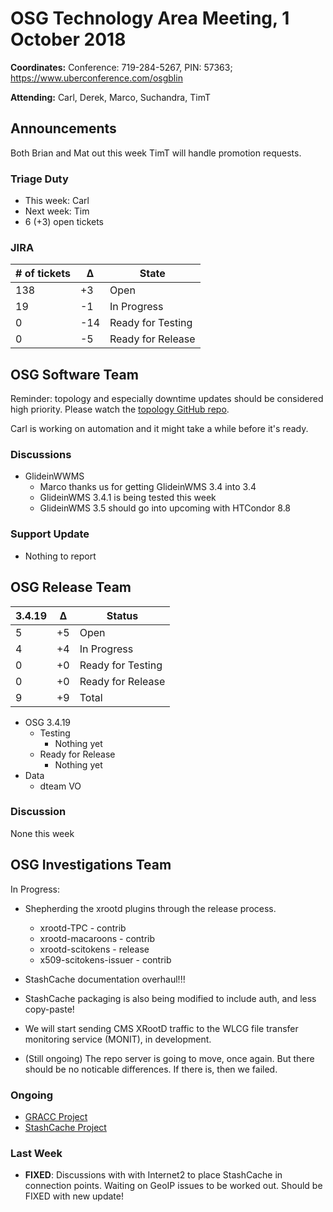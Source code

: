 # OSG Technology Area Meeting, 1 October 2018

**Coordinates:** Conference: 719-284-5267, PIN: 57363; <https://www.uberconference.com/osgblin>

**Attending:** Carl, Derek, Marco, Suchandra, TimT
<!--BrianB, BrianL, Carl, Derek, Edgar, Jeff, Marian, Mat, Suchandra, TimC, TimT-->


## Announcements

Both Brian and Mat out this week
TimT will handle promotion requests.




### Triage Duty

-   This week: Carl
-   Next week: Tim
-   6 (+3) open tickets


### JIRA

| # of tickets | &Delta; | State             |
|------------- |-------- |------------------ |
| 138          | +3      | Open              |
| 19           | -1      | In Progress       |
| 0            | -14     | Ready for Testing |
| 0            | -5      | Ready for Release |


## OSG Software Team

Reminder: topology and especially downtime updates should be considered high priority.
Please watch the [topology GitHub repo](https://github.com/opensciencegrid/topology).

Carl is working on automation and it might take a while before it's ready.


### Discussions

-   GlideinWWMS
    -   Marco thanks us for getting GlideinWMS 3.4 into 3.4
    -   GlideinWMS 3.4.1 is being tested this week
    -   GlideinWMS 3.5 should go into upcoming with HTCondor 8.8


### Support Update

-   Nothing to report

## OSG Release Team

| 3.4.19 | &Delta; | Status            |
|------ |------- |----------------- |
| 5      | +5      | Open              |
| 4      | +4      | In Progress       |
| 0      | +0      | Ready for Testing |
| 0      | +0      | Ready for Release |
| 9      | +9      | Total             |

-   OSG 3.4.19
    -   Testing
        -   Nothing yet
    -   Ready for Release
        -   Nothing yet
-   Data
    -   dteam VO


### Discussion

None this week


## OSG Investigations Team

In Progress:  

-   Shepherding the xrootd plugins through the release process.  
    -   xrootd-TPC - contrib
    -   xrootd-macaroons - contrib
    -   xrootd-scitokens - release
    -   x509-scitokens-issuer - contrib
- StashCache documentation overhaul!!!
- StashCache packaging is also being modified to include auth, and less copy-paste!
- We will start sending CMS XRootD traffic to the WLCG file transfer monitoring service (MONIT), in development.

-   (Still ongoing) The repo server is going to move, once again.  But there should be no noticable differences.  If there is, then we failed.


### Ongoing

-   [GRACC Project](https://opensciencegrid.atlassian.net/projects/GRACC)
-   [StashCache Project](http://opensciencegrid.org/docs/data/stashcache/overview/)


### Last Week

-   **FIXED**: Discussions with with Internet2 to place StashCache in connection points. Waiting on GeoIP issues to be worked out.  Should be FIXED with new update!


